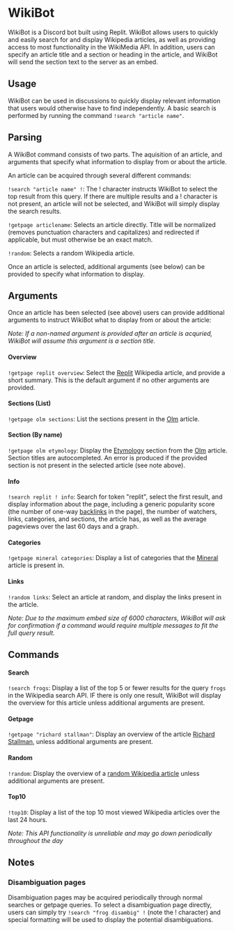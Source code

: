 # WikiBot
WikiBot is a Discord bot built using Replit. WikiBot allows users to quickly and easily search for and display Wikipedia articles, as well as providing access to most functionality in the WikiMedia API. In addition, users can
specify an article title and a section or heading in the article, and WikiBot will send the section text to the server as an embed.

## Usage
WikiBot can be used in discussions to quickly display relevant information that users would otherwise have to find independently.
A basic search is performed by running the command `!search "article name"`.

## Parsing
A WikiBot command consists of two parts.  The aquisition of an article, and arguments that specify what information to display from or about the article.

An article can be acquired through several different commands:

`!search "article name" !`: The ! character instructs WikiBot to select the top result from this query. If there are multiple results and a ! character is not present, an article will not be selected, and WikiBot will simply display the search results.

`!getpage articlename`: Selects an article directly.  Title will be normalized (removes punctuation characters and capitalizes) and redirected if applicable, but must otherwise be an exact match.

`!random`: Selects a random Wikipedia article.

Once an article is selected, additional arguments (see below) can be provided to specify what information to display.

## Arguments
Once an article has been selected (see above) users can provide additional arguments to instruct WikiBot what to display from or about the article:

*Note: If a non-named argument is provided after an article is acquried, WikiBot will assume this argument is a section title.*

#### Overview
`!getpage replit overview`: Select the [Replit](https://en.wikipedia.org/wiki/Replit) Wikipedia article, and provide a short summary.  This is the default argument if no other arguments are provided.

#### Sections (List)
`!getpage olm sections`: List the sections present in the [Olm](https://en.wikipedia.org/wiki/Olm) article.

#### Section (By name)
`!getpage olm etymology`: Display the [Etymology](https://en.wikipedia.org/wiki/Olm#Etymology) section from the [Olm](https://en.wikipedia.org/wiki/Olm) article. Section titles are autocompleted. An error is produced if the provided section is not present in the selected article (see note above).

#### Info
`!search replit ! info`: Search for token "replit", select the first result, and display information about the page, including a generic popularity score (the number of one-way [backlinks](https://en.wikipedia.org/wiki/Backlink) in the page), the number of watchers, links, categories, and sections, the article has, as well as the average pageviews over the last 60 days and a graph.

#### Categories
`!getpage mineral categories`: Display a list of categories that the [Mineral](https://en.wikipedia.org/wiki/Mineral) article is present in.

#### Links
`!random links`: Select an article at random, and display the links present in the article.

*Note: Due to the maximum embed size of 6000 characters, WikiBot will ask for confirmation if a command would require multiple messages to fit the full query result.* 

## Commands

#### Search
`!search frogs`: Display a list of the top 5 or fewer results for the query `frogs` in the Wikipedia search API.  IF there is only one result, WikiBot will display the overview for this article unless additional arguments are present.

#### Getpage
`!getpage "richard stallman"`: Display an overview of the article [Richard Stallman](https://en.wikipedia.org/wiki/Richard_Stallman), unless additional arguments are present.

#### Random
`!random`: Display the overview of a [random Wikipedia article](https://en.wikipedia.org/wiki/Special:Random) unless additional arguments are present.

#### Top10
`!top10`: Display a list of the top 10 most viewed Wikipedia articles over the last 24 hours.

*Note: This API functionality is unreliable and may go down periodically throughout the day*

## Notes
### Disambiguation pages
Disambiguation pages may be acquired periodically through normal searches or getpage queries. To select a disambiguation page directly, users can simply try `!search "frog disambig" !` (note the ! character) and special formatting will be used to display the potential disambiguations.
 